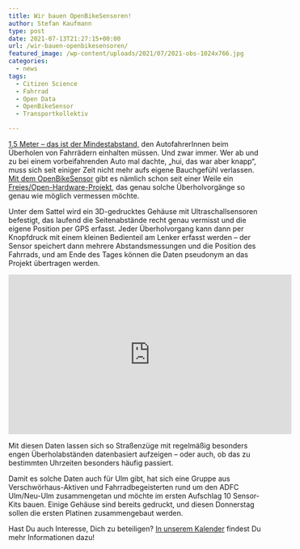 ```yaml
---
title: Wir bauen OpenBikeSensoren!
author: Stefan Kaufmann
type: post
date: 2021-07-13T21:27:15+00:00
url: /wir-bauen-openbikesensoren/
featured_image: /wp-content/uploads/2021/07/2021-obs-1024x766.jpg
categories:
  - news
tags:
  - Citizen Science
  - Fahrrad
  - Open Data
  - OpenBikeSensor
  - Transportkollektiv

---
```


[1,5 Meter – das ist der Mindestabstand,][2] den AutofahrerInnen beim Überholen von Fahrrädern einhalten müssen. Und zwar immer. Wer ab und zu bei einem vorbeifahrenden Auto mal dachte, „hui, das war aber knapp“, muss sich seit einiger Zeit nicht mehr aufs eigene Bauchgefühl verlassen. [Mit dem OpenBikeSensor][3] gibt es nämlich schon seit einer Weile ein [Freies/Open-Hardware-Projekt,][4] das genau solche Überholvorgänge so genau wie möglich vermessen möchte.

Unter dem Sattel wird ein 3D-gedrucktes Gehäuse mit Ultraschallsensoren befestigt, das laufend die Seitenabstände recht genau vermisst und die eigene Position per GPS erfasst. Jeder Überholvorgang kann dann per Knopfdruck mit einem kleinen Bedienteil am Lenker erfasst werden – der Sensor speichert dann mehrere Abstandsmessungen und die Position des Fahrrads, und am Ende des Tages können die Daten pseudonym an das Projekt übertragen werden.

<iframe loading="lazy" title="YouTube video player" src="https://www.youtube-nocookie.com/embed/YrpipBDGe9s" width="560" height="315" frameborder="0" allowfullscreen="allowfullscreen"></iframe>

Mit diesen Daten lassen sich so Straßenzüge mit regelmäßig besonders engen Überholabständen datenbasiert aufzeigen – oder auch, ob das zu bestimmten Uhrzeiten besonders häufig passiert.

Damit es solche Daten auch für Ulm gibt, hat sich eine Gruppe aus Verschwörhaus-Aktiven und Fahrradbegeisterten rund um den ADFC Ulm/Neu-Ulm zusammengetan und möchte im ersten Aufschlag 10 Sensor-Kits bauen. Einige Gehäuse sind bereits gedruckt, und diesen Donnerstag sollen die ersten Platinen zusammengebaut werden.

Hast Du auch Interesse, Dich zu beteiligen? [In unserem Kalender][5] findest Du mehr Informationen dazu!

 [1]: https://verschwoerhaus.de/wp-content/uploads/2021/07/2021-obs.jpg
 [2]: https://www.deutschlandfunknova.de/beitrag/radfahrer-und-abstand
 [3]: https://www.openbikesensor.org/
 [4]: https://de.wikipedia.org/wiki/Open-Source-Hardware
 [5]: https://verschwoerhaus.de/termine-und-oeffnungszeiten/
